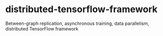 # distributed-tensorflow-framework
 Between-graph replication, asynchronous training, data parallelism, distributed TensorFlow framework
